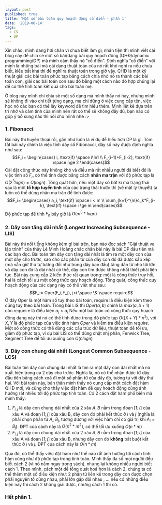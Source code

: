 ```yaml
---
layout: post
published: true
title: 'Một số bài toán quy hoạch động cổ điển - phần 1'
date: '2019-08-14'
tags:
  - CS
  - DP
---
```


Xin chào, mình đang hơi chán vì chưa biết làm gì, nhân tiện thì mình viết cái blog này để chia sẻ một số bài/dạng bài quy hoạch động (QHĐ/dynamic programming/DP) mà mình cảm thấy nó "cổ điển". Định nghĩa "cổ điển" với mình là những bài mà cái dạng thuật toán của nó rất khó nghĩ ra nếu chưa biết, kiểu bất khả thi để nghĩ ra thuật toán trong giờ vậy. 
QHĐ là một kỹ thuật giải các bài toán phức tạp bằng cách chia nhỏ nó ra thành các bài toán con, giải các bài toán con sau đó bằng một cách nào đó hợp chúng lại để có thể tính toán kết quả cho bài toán mẹ. 

Ở blog này mình chỉ chia sẻ một số dạng mà mình thấy nó hay, nhưng mình sẽ không đi vào chi tiết từng dạng, mà chỉ dừng ở việc cung cấp tên, việc học nó các bạn có thể lấy keyword để tìm hiểu thêm. Mình liệt kê dựa trên trí nhớ và cảm tính của mình nên rất có thể sẽ không đầy đủ, bạn nào có góp ý bổ sung nào thì nói cho mình nhé :>



### 1. Fibonacci

Bài này thì huyền thoại rồi, gần như luôn là ví dụ để hiểu hơn DP là gì. 
Tóm tắt bài này chính là việc tính dãy số Fibonacci, dãy số này được định nghĩa như sau:
$$F_i= \begin{cases} i, \text{if} \space i\le1 \\ F_{i-1}+F_{i-2}, \text{if} \space i\ge 2 \end{cases}$$
Cài đặt công thức này không khó và điều mà rất nhiều người đã biết đó là việc tính số $F_n$ có thể tính được bằng cách  **nhân ma trận** với độ phức tạp là $O\left(2^3logn\right)=O\left(logn\right)$. 
Tổng quát hơn, nếu một dãy số bất kì mà trạng thái sau là một **tổ hợp tuyến tính** của các trạng thái trước thì (về mặt lý thuyết) ta luôn có thể dùng nhân ma trận để tính được: 
$$F_i= \begin{cases}  a_i, \text{if} \space i < m \\ \sum_{k=1}^{m}c_k*F_{i-k}, \text{if} \space i \ge m \end{cases}$$
Độ phức tạp để tính $F_n$ bây giờ là $O\left(m^3*logn\right)$
### 2. Dãy con tăng dài nhất (Longest Increasing Subsequence - LIS)
Bài này thì nổi tiếng không kém gì bài trên, bạn nào đọc sách "Giải thuật và lập trình" của thầy Lê Mình Hoàng chắc chắn bài này là bài DP đầu tiên mà các bạn đọc.
Bài toán tìm dãy con tăng dài nhất là tìm ra một dãy con của một dãy cho trước, sao cho các phần tử của dãy con đó đã được sắp xếp (mà vẫn giữ thứ tự tương đối như trong dãy ban đầu) tăng dần từ nhỏ tới lớn và dãy con đó là dài nhất có thể, dãy con tìm được không nhất thiết phải liên tục. 
Bài này cung cấp 2 kiến thức rất quan trọng: một là công thức truy hồi, hai là cách tối ưu một công thức quy hoạch động.
Tổng quát, công thức quy hoạch động của các dạng này có thể viết như sau: $$F_i= Oper(F_i,F_j), j<i \space \& \space  require$$
Ở đây Oper là một hàm số tuỳ theo bài toán, require là điều kiện kèm theo cũng tuỳ theo bài toán. Trong bài LIS thì $Oper(a,b)$ chính là $max(a,b+1)$ còn requeire là điều kiện $a_j<a_i$
Nếu một bài toán có công thức quy hoạch động dạng này thì nó có thể tính được trong độ phức tạp $O((X+Y)*n^2)$, với $X,Y$ là độ phức tạp của việc tính hàm $Oper$ và kiểm tra điều kiện $require$.
Một số công thức có thể dùng các cấu trúc dữ liệu, thuật toán để tối ưu, giảm độ phức tạp, ví dụ bài LIS có thể dùng chặt nhị phân, Fenwick Tree, Segment Tree để tối ưu xuống còn $O(nlogn)$



### 3. Dãy con chung dài nhất (Longest Common Subsequence - LCS)
Bài toán tìm dãy con chung dài nhất là tìm ra một dãy con dài nhất mà nó xuất hiện trong cả 2 dãy cho trước. Nghĩa là, nó có thể nhận được từ dãy đầu tiên bằng cách xoá đi một số phần tử của dãy đó, tương tự với dãy thứ hai.
Với bài toán này, bản thân mình thấy nó cung cấp một cách đặt hàm QHĐ mới, và cũng cho thấy việc đặt hàm để quy hoạch động cũng ảnh hưởng rất nhiều tới độ phức tạp tính toán. 
Có 2 cách đặt hàm phổ biến mà mình thấy: 

 1.  $F_{i,j}$ là dãy con chung dài nhất của 2 xâu $A,B$ nằm trong đoạn $[1;i]$ của xâu A và đoạn $[1;j]$ của xâu B, dãy con đó phải kết thúc ở $i$ và $j$ (nghĩa là phải chọn phần tử $A_i,B_j$, tương đương với việc hàm chỉ có giá trị khi $A_i=B_j$). ĐPT của cách này là $O(n^{2}*m^{2})$, có thể tối ưu xuống $O(n*m)$
 2. $F_{i,j}$ là dãy con chung dài nhất của 2 xâu $A,B$ nằm trong đoạn $[1;i]$ của xâu A và đoạn $[1;j]$ của xâu B, nhưng dãy con đó **không** bắt buột kết thúc ở $i$ và $j$. ĐPT của cách này là $O(n*m)$

Qua đó, có thể thấy việc đặt hàm như thế nào rất ảnh hưởng tới cách tính hàm cũng như độ phức tạp trong tính toán. Mình thấy đa số mọi người đều biết cách 2 (vì nó nằm ngay trong sách), nhưng lại không nhiều người biết cách 1. Theo mình, cách một dễ tổng quát hoá hơn là cách 2, chúng ta có thể thêm một số điều kiện như: 2 phần tử liền kề trong dãy con được chọn phải nguyên tố cùng nhau, phải lớn gấp đôi nhau , ... nếu có những điều kiện này thì cách 2 không giải được, nhưng cách 1 thì có. 

### Hết phần 1.
